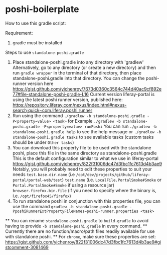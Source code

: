 # poshi-boilerplate
How to use this gradle script:

Requirement:

 1. gradle must be installed
 
 Steps to use `standalone-poshi.gradle`
 
1. Place standalone-poshi.gradle into any directory with 'gradlew'
    Alternatively, go to any directory (or create a new directory) and then run `gradle wrapper` in the terminal of that directory, then place standalone-poshi.gradle into that directory.
    You can change the poshi-runner version here
    https://gist.github.com/yichenroy/7673d0360c3564c744d40ac9cf892e77#file-standalone-poshi-gradle-L16
    Current version liferay-portal is using the latest poshi runner version, published here:
    https://repository.liferay.com/nexus/index.html#nexus-search;quick~com.liferay.poshi.runner
 2. Run using the command `./gradlew -b standalone-poshi.gradle -P<property=value> <task>`
    for Example `./gradlew -b standalone-poshi.gradle -P<property=value> runPoshi`
    You can run `./gradlew -b standalone-poshi.gradle help` to see the help message or `./gradlew -b standalone-poshi.gradle tasks` to see available tasks (custom tasks should be under `Other tasks`)
 3. You can download this property file to be used with the standalone poshi, place this file in the same directory as standalone-poshi.gradle
    This is the default configuration similar to what we use in liferay-portal https://gist.github.com/yichenroy/822f31006dc47d3fbc1fc7613d4b3ae9
    Notably, you will probably need to edit these properties to suit your needs
    `test.base.dir.name` (i.e `/opt/dev/projects/github/liferay-portal/portal-web/test`)
    `test.name` (i.e. `LocalFile.PortalSmoke#Smoke` or  `Portal.PortalSmoke#Smoke` if using a resource jar)
    `browser.firefox.bin.file`  (if you need to specify where the binary is, i.e. `/opt/firefox45/firefox`)
 4. To run standalone poshi in conjunction with this properties file, you can use the command
    `gradlew -b standalone-poshi.gradle -PposhiRunnerExtPropertyFileNames=poshi-runner.properties <task>` 

** You can rename `standalone-poshi.gradle` to `build.gradle` to avoid having to provide `-b standalone-poshi.gradle` in every command. 
** Currently there are no function/macro/path files readily available for use with standalone poshi. 
** For `chrome`, make sure these properties are set: https://gist.github.com/yichenroy/822f31006dc47d3fbc1fc7613d4b3ae9#gistcomment-3081469
